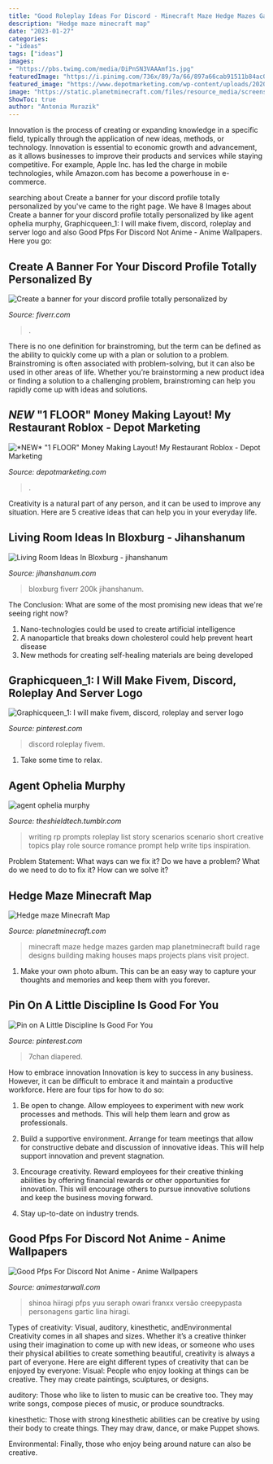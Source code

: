 ```yaml
---
title: "Good Roleplay Ideas For Discord - Minecraft Maze Hedge Mazes Garden Map Planetminecraft Build Rage Designs Building Making Houses Maps Projects Plans Visit Project"
description: "Hedge maze minecraft map"
date: "2023-01-27"
categories:
- "ideas"
tags: ["ideas"]
images:
- "https://pbs.twimg.com/media/DiPnSN3VAAAmf1s.jpg"
featuredImage: "https://i.pinimg.com/736x/89/7a/66/897a66cab91511b84ac06235688d6492.jpg"
featured_image: "https://www.depotmarketing.com/wp-content/uploads/2020/07/maxresdefault-94-1000x600.jpg"
image: "https://static.planetminecraft.com/files/resource_media/screenshot/1140/labi2_572857.jpg"
ShowToc: true
author: "Antonia Murazik"
---
```



Innovation is the process of creating or expanding knowledge in a specific field, typically through the application of new ideas, methods, or technology. Innovation is essential to economic growth and advancement, as it allows businesses to improve their products and services while staying competitive. For example, Apple Inc. has led the charge in mobile technologies, while Amazon.com has become a powerhouse in e-commerce.

	

		
searching about Create a banner for your discord profile totally personalized by you've came to the right page. We have 8 Images about Create a banner for your discord profile totally personalized by like agent ophelia murphy, Graphicqueen_1: I will make fivem, discord, roleplay and server logo and also Good Pfps For Discord Not Anime - Anime Wallpapers. Here you go:
		
    
## Create A Banner For Your Discord Profile Totally Personalized By

<img loading=lazy src="https://fiverr-res.cloudinary.com/images/t_main1,q_auto,f_auto,q_auto,f_auto/gigs/213119257/original/70addfc391622308a899c115747fa01ba80c95b3/create-a-banner-for-your-discord-profile-totally-personalized.png" onerror="this.onerror=null;this.src='https://tse3.mm.bing.net/th?id=OIP.2_vs7sG7gEYCHyqYMB_sSwHaEK&amp;pid=15.1';" alt="Create a banner for your discord profile totally personalized by">

_Source: fiverr.com_

>. 

	

There is no one definition for brainstroming, but the term can be defined as the ability to quickly come up with a plan or solution to a problem. Brainstroming is often associated with problem-solving, but it can also be used in other areas of life. Whether you’re brainstorming a new product idea or finding a solution to a challenging problem, brainstroming can help you rapidly come up with ideas and solutions.

    
## *NEW* &quot;1 FLOOR&quot; Money Making Layout! My Restaurant Roblox - Depot Marketing

<img loading=lazy src="https://www.depotmarketing.com/wp-content/uploads/2020/07/maxresdefault-94-1000x600.jpg" onerror="this.onerror=null;this.src='https://tse4.mm.bing.net/th?id=OIP.GqbJ3QBuXuCLxv6R2GN50AHaEc&amp;pid=15.1';" alt="*NEW* &quot;1 FLOOR&quot; Money Making Layout! My Restaurant Roblox - Depot Marketing">

_Source: depotmarketing.com_

>. 

	

Creativity is a natural part of any person, and it can be used to improve any situation. Here are 5 creative ideas that can help you in your everyday life.

    
## Living Room Ideas In Bloxburg - Jihanshanum

<img loading=lazy src="https://pbs.twimg.com/media/DiPnSN3VAAAmf1s.jpg" onerror="this.onerror=null;this.src='https://tse1.mm.bing.net/th?id=OIP.6zV9qmlYe6G94-7r7VGIvgHaD4&amp;pid=15.1';" alt="Living Room Ideas In Bloxburg - jihanshanum">

_Source: jihanshanum.com_

>bloxburg fiverr 200k jihanshanum. 

	

The Conclusion: What are some of the most promising new ideas that we're seeing right now?
1. Nano-technologies could be used to create artificial intelligence
2. A nanoparticle that breaks down cholesterol could help prevent heart disease
3. New methods for creating self-healing materials are being developed

    
## Graphicqueen_1: I Will Make Fivem, Discord, Roleplay And Server Logo

<img loading=lazy src="https://i.pinimg.com/736x/89/7a/66/897a66cab91511b84ac06235688d6492.jpg" onerror="this.onerror=null;this.src='https://tse4.mm.bing.net/th?id=OIP.gVFg7c9xm-dUuOUB6azRvgHaHa&amp;pid=15.1';" alt="Graphicqueen_1: I will make fivem, discord, roleplay and server logo">

_Source: pinterest.com_

>discord roleplay fivem. 

	

1. Take some time to relax.

    
## Agent Ophelia Murphy

<img loading=lazy src="http://40.media.tumblr.com/9fb51cd66ca35743ed7c0b9337ee8a2c/tumblr_mf96c1rAlg1s01xuso6_r1_400.png" onerror="this.onerror=null;this.src='https://tse4.mm.bing.net/th?id=OIP.mMo80-InIZzaUYD6cGeywAHaPH&amp;pid=15.1';" alt="agent ophelia murphy">

_Source: theshieldtech.tumblr.com_

>writing rp prompts roleplay list story scenarios scenario short creative topics play role source romance prompt help write tips inspiration. 

	

Problem Statement: What ways can we fix it?
Do we have a problem?
What do we need to do to fix it?
How can we solve it?

    
## Hedge Maze Minecraft Map

<img loading=lazy src="https://static.planetminecraft.com/files/resource_media/screenshot/1140/labi2_572857.jpg" onerror="this.onerror=null;this.src='https://tse4.mm.bing.net/th?id=OIP.KJjsl7zz7YEuTwprl1DWiQHaEV&amp;pid=15.1';" alt="Hedge maze Minecraft Map">

_Source: planetminecraft.com_

>minecraft maze hedge mazes garden map planetminecraft build rage designs building making houses maps projects plans visit project. 

	

1. Make your own photo album. This can be an easy way to capture your thoughts and memories and keep them with you forever.

    
## Pin On A Little Discipline Is Good For You

<img loading=lazy src="https://i.pinimg.com/736x/b9/11/ed/b911ed08196c75af1d19cdec3356d551.jpg" onerror="this.onerror=null;this.src='https://tse3.mm.bing.net/th?id=OIP.e-ec9zr6WGukIy4HtV7BpgHaKd&amp;pid=15.1';" alt="Pin on A Little Discipline Is Good For You">

_Source: pinterest.com_

>7chan diapered. 

	

How to embrace innovation
Innovation is key to success in any business. However, it can be difficult to embrace it and maintain a productive workforce. Here are four tips for how to do so:
1) Be open to change. Allow employees to experiment with new work processes and methods. This will help them learn and grow as professionals.

2) Build a supportive environment. Arrange for team meetings that allow for constructive debate and discussion of innovative ideas. This will help support innovation and prevent stagnation.

3) Encourage creativity. Reward employees for their creative thinking abilities by offering financial rewards or other opportunities for innovation. This will encourage others to pursue innovative solutions and keep the business moving forward.

4) Stay up-to-date on industry trends.

    
## Good Pfps For Discord Not Anime - Anime Wallpapers

<img loading=lazy src="https://i.pinimg.com/originals/19/8e/1a/198e1a167e8f52a371bfb0133ef1f35c.png" onerror="this.onerror=null;this.src='https://tse3.mm.bing.net/th?id=OIP.po_KqA3sRRC6pHXBFxiXXgHaHa&amp;pid=15.1';" alt="Good Pfps For Discord Not Anime - Anime Wallpapers">

_Source: animestarwall.com_

>shinoa hiiragi pfps yuu seraph owari franxx versão creepypasta personagens gartic lina hiragi. 

	

Types of creativity: Visual, auditory, kinesthetic, andEnvironmental
Creativity comes in all shapes and sizes. Whether it’s a creative thinker using their imagination to come up with new ideas, or someone who uses their physical abilities to create something beautiful, creativity is always a part of everyone. Here are eight different types of creativity that can be enjoyed by everyone: 
Visual: People who enjoy looking at things can be creative. They may create paintings, sculptures, or designs.

 auditory: Those who like to listen to music can be creative too. They may write songs, compose pieces of music, or produce soundtracks.

kinesthetic: Those with strong kinesthetic abilities can be creative by using their body to create things. They may draw, dance, or make Puppet shows.

Environmental: Finally, those who enjoy being around nature can also be creative.

